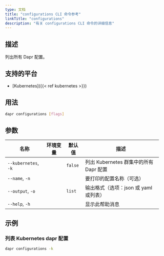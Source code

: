 ```yaml
---
type: 文档
title: "configurations CLI 命令参考"
linkTitle: "configurations"
description: "有关 configurations CLI 命令的详细信息"
---
```


## 描述

列出所有 Dapr 配置。

## 支持的平台

- [Kubernetes]({{< ref kubernetes >}})

## 用法

```bash
dapr configurations [flags]
```

## 参数

| 名称                   | 环境变量 | 默认值     | 描述                           |
| -------------------- | ---- | ------- | ---------------------------- |
| `--kubernetes`, `-k` |      | `false` | 列出 Kubernetes 群集中的所有 Dapr 配置 |
| `--name`, `-n`       |      |         | 要打印的配置名称（可选）                 |
| `--output`, `-o`     |      | `list`  | 输出格式（选项：json 或 yaml 或列表）     |
| `--help`, `-h`       |      |         | 显示此帮助消息                      |

## 示例

### 列表 Kubernetes dapr 配置
```bash
dapr configurations -k
```
